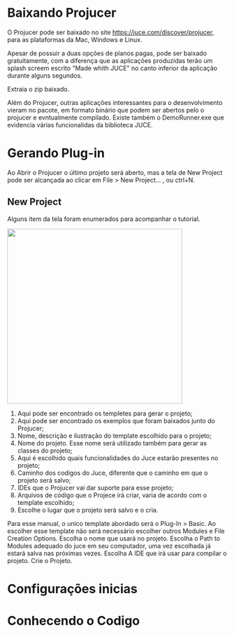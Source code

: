 # Baixando Projucer

O Projucer pode ser baixado no site https://juce.com/discover/projucer, para as plataformas da Mac, Windows e Linux.

Apesar de possuir a duas opções de planos pagas, pode ser baixado gratuitamente, com a diferença que as aplicações produzidas terão um splash screem escrito "Made whith JUCE" no canto inferior da aplicação durante alguns segundos.

Extraia o zip baixado.

Além do Projucer, outras aplicações interessantes para o desenvolvimento vieram no pacote, em formato binário que podem ser abertos pelo o projucer e evntualmente compilado. Existe também o DemoRunner.exe que evidencia várias funcionalidas da biblioteca JUCE.

# Gerando Plug-in

Ao Abrir o Projucer o último projeto será aberto, mas a tela de New Project pode ser alcançada ao clicar em File > New Project... , ou ctrl+N.

## New Project

Alguns item da tela foram enumerados para acompanhar o tutorial.

<img src="https://user-images.githubusercontent.com/29122971/110245909-0e56b800-7f44-11eb-95dd-e43f7248c530.png" height="400">

1. Aqui pode ser encontrado os templetes para gerar o projeto;
2. Aqui pode ser encontrado os exemplos que foram baixados junto do Projucer;
3. Nome, descrição e ilustração do template escolhido para o projeto;
4. Nome do projeto. Esse nome será utilizado também para gerar as classes do projeto;
5. Aqui é escolhido quais funcionalidades do Juce estarão presentes no projeto;
6. Caminho dos codigos do Juce, diferente que o caminho em que o projeto será salvo;
7. IDEs que o Projucer vai dar suporte para esse projeto;
8. Arquivos de código que o Projece irá criar, varia de acordo com o template escolhido;
9. Escolhe o lugar que o projeto será salvo e o cria.

Para esse manual, o unico template abordado será o Plug-In > Basic. Ao escolher esse template não será necessário escolher outros Modules e File Creation Options. Escolha o nome que usará no projeto. Escolha o Path to Modules adequado do juce em seu computador, uma vez escolhada já estará salva nas próximas vezes. Escolha A IDE que irá usar para compilar o projeto. Crie o Projeto.

# Configurações inicias

# Conhecendo o Codigo
